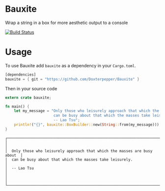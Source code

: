 # Bauxite
Wrap a string in a box for more aesthetic output to a console

[![Build Status](https://travis-ci.org/Doxterpepper/Bauxite.svg?branch=master)](https://travis-ci.org/Doxterpepper/Bauxite)

# Usage
To use Bauxite add `bauxite` as a dependency in your `Cargo.toml`.
```rust
[dependencies]
bauxite = { git = "https://github.com/Doxterpepper/Bauxite" }
```

Then in your source code
```rust
extern crate bauxite;

fn main() {
    let my_message = "Only those who leisurely approach that which the masses are busy about\n\
                      can be busy about that which the masses take leisurely.\n\
                      -- Lao Tsu";
    println!("{}", bauxite::BoxBuilder::new(String::from(my_message)));
}
```

```
┌──────────────────────────────────────────────────────────────────────────┐
│                                                                          │
│  Only those who leisurely approach that which the masses are busy about  │
│  can be busy about that which the masses take leisurely.                 │
│  -- Lao Tsu                                                              │
│                                                                          │
└──────────────────────────────────────────────────────────────────────────┘
```

